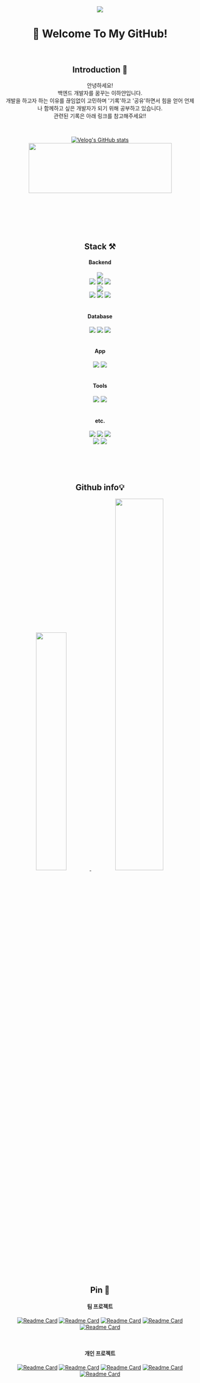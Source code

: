 <div align="center"> 

<img src="https://github.com/hayannn/hayannn/blob/output/github-contribution-grid-snake.svg"/>
  
#  :wave: Welcome To My GitHub!

<br>

## Introduction 🧸
안녕하세요!<br>
백엔드 개발자를 꿈꾸는 이하얀입니다.<br>
개발을 하고자 하는 이유를 끊임없이 고민하며 '기록'하고 '공유'하면서 힘을 얻어 언제나 함께하고 싶은 개발자가 되기 위해 공부하고 있습니다.<br>
관련된 기록은 아래 링크를 참고해주세요!!

<br>

[![Velog's GitHub stats](https://velog-readme-stats.vercel.app/api?name=dlgkdis801)](https://velog.io/@dlgkdis801)
<a href="https://hayanlee.notion.site/400cad5c29f440b592064c651b115ac4?pvs=4"><img width="375" height ="131" src="https://github.com/hayannn/hayannn/assets/102213509/84b5b946-2c25-4e52-b47a-a64cce33d21e"></a>

<br>
<br>
<br>
<br>
<br>
  
## Stack ⚒️
#### Backend
<img src="https://img.shields.io/badge/JAVA-007396?style=for-the-badge&logo=Java&logoColor=white">
<br>
<img src="https://img.shields.io/badge/Spring-6DB33F?style=for-the-badge&logo=Spring&logoColor=white">
<img src="https://img.shields.io/badge/SpringBoot-6DB33F?style=for-the-badge&logo=SpringBoot&logoColor=white">
<img src="https://img.shields.io/badge/Spring Data JPA-6DB33F?style=for-the-badge&logo=Spring Data JPA&logoColor=white">
<br>
<img src="https://img.shields.io/badge/PHP-777BB4?style=for-the-badge&logo=php&logoColor=white"/>

<br>
<img src="https://img.shields.io/badge/Linux-FCC624?style=for-the-badge&logo=linux&logoColor=black"/>
<img src="https://img.shields.io/badge/aws-232F3E?style=for-the-badge&logo=Amazon aws&logoColor=white">
<img src="https://img.shields.io/badge/Postman-FF6C37?style=for-the-badge&logo=Postman&logoColor=white"/>
<br>
<br>

#### Database
<img src="https://img.shields.io/badge/MySQL-4479A1?style=for-the-badge&logo=MySQL&logoColor=white">
<img src="https://img.shields.io/badge/MariaDB-003545?style=for-the-badge&logo=mariaDB&logoColor=white"/>
<img src="https://img.shields.io/badge/Redis-red?style=for-the-badge&logo=Redis&logoColor=white"/>
<br>
<br>

#### App
<img src="https://img.shields.io/badge/Android Studio-3DDC84?style=for-the-badge&logo=Android Studio&logoColor=white"/>
<img src="https://img.shields.io/badge/Firebase-FFCA28?style=for-the-badge&logo=firebase&logoColor=black"/>
<br>
<br>


#### Tools
<img src="https://img.shields.io/badge/IntelliJ IDEA-00BFFF?style=for-the-badge&logo=IntelliJIDEA%20IDE&logoColor=white">
<img src="https://img.shields.io/badge/VSCode-007ACC?style=for-the-badge&logo=VisualStudioCode&logoColor=white">
<br>
<br>

#### etc.
<img src="https://img.shields.io/badge/githubactions-2088FF?style=for-the-badge&logo=githubactions&logoColor=white">
<img src="https://img.shields.io/badge/github-181717?style=for-the-badge&logo=github&logoColor=white" >
<img src="https://img.shields.io/badge/JavaScript-F7DF1E?style=for-the-badge&logo=JavaScript&logoColor=white">
<br>
<img src="https://img.shields.io/badge/HTML5-E34F26?style=for-the-badge&logo=HTML5&logoColor=white">
<img src="https://img.shields.io/badge/CSS3-1572B6?style=for-the-badge&logo=CSS3&logoColor=white">
<br>
<br>
<br>
<br>
<br>


## Github info💡

<a href="https://github.com/hayannn/github-readme-stats">
    <img src="https://github-readme-stats.vercel.app/api/top-langs/?username=hayannn&layout=donut&show_icons=true&count_private=true&exclude_repo=Face-Transfer-Application" width=40% />
</a>

<a href="https://github.com/hayannn/github-readme-stats">
  <img src="https://github-readme-stats.vercel.app/api?username=hayannn&show_icons=true&theme=default&count_private=true&hide=stars" width=50% />
</a>
<br>
<br>
<br>
<br>
<br>

<br>
  
## Pin 🎯

#### 팀 프로젝트
[![Readme Card](https://github-readme-stats.vercel.app/api/pin/?username=humax-sw-team16&repo=Parking_Server&show_owner=true)](https://github.com/humax-sw-team16/Parking_Server)
[![Readme Card](https://github-readme-stats.vercel.app/api/pin/?username=sgdevcamp2022&repo=allin&show_owner=true)](https://github.com/sgdevcamp2022/allin)
[![Readme Card](https://github-readme-stats.vercel.app/api/pin/?username=hayannn&repo=JJ_Club_backend&show_owner=true)](https://github.com/hayannn/JJ_Club_backend)
[![Readme Card](https://github-readme-stats.vercel.app/api/pin/?username=hayannn&repo=JJ_Club_backend_chat&show_owner=true)](https://github.com/hayannn/JJ_Club_backend_chat)
[![Readme Card](https://github-readme-stats.vercel.app/api/pin/?username=2022-oasis-hackathon&repo=How-about-Yeosu-&show_owner=true)](https://github.com/2022-oasis-hackathon/How-about-Yeosu-)

<br>

#### 개인 프로젝트
[![Readme Card](https://github-readme-stats.vercel.app/api/pin/?username=hayannn&repo=java-baseball-6&show_owner=true)](https://github.com/hayannn/java-baseball-6)
[![Readme Card](https://github-readme-stats.vercel.app/api/pin/?username=hayannn&repo=java-racingcar-6&show_owner=true)](https://github.com/hayannn/java-racingcar-6)
[![Readme Card](https://github-readme-stats.vercel.app/api/pin/?username=hayannn&repo=java-lotto-6&show_owner=true)](https://github.com/hayannn/java-lotto-6)
[![Readme Card](https://github-readme-stats.vercel.app/api/pin/?username=hayannn&repo=java-christmas-6-hayannn&show_owner=true)](https://github.com/hayannn/java-christmas-6-hayannn)
[![Readme Card](https://github-readme-stats.vercel.app/api/pin/?username=hayannn&repo=Min_MedicalBlind_Spots_Bigdata&show_owner=true)](https://github.com/hayannn/Min_MedicalBlind_Spots_Bigdata)

</div>
